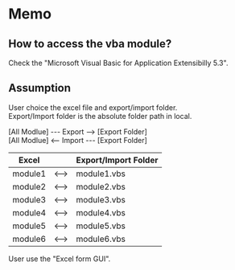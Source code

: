 # Memo
## How to access the vba module?
Check the "Microsoft Visual Basic for Application Extensibilly 5.3".

## Assumption
User choice the excel file and export/import folder.  
Export/Import folder is the absolute folder path in local.  

[All Modlue] --- Export --> [Export Folder]  
[All Modlue] <-- Import --- [Export Folder]  

|Excel||Export/Import Folder|
|---|---|---|
|module1|<-->|module1.vbs|
|module2|<-->|module2.vbs|
|module3|<-->|module3.vbs|
|module4|<-->|module4.vbs|
|module5|<-->|module5.vbs|
|module6|<-->|module6.vbs|

User use the "Excel form GUI".